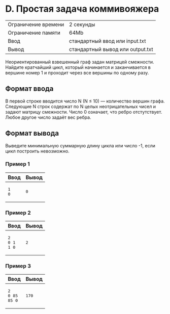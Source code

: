    <div class="header">
      <h1 class="title">D. Простая задача коммивояжера</h1>
      <table>
         <tbody><tr class="time-limit">
            <td class="property-title">Ограничение времени</td>
            <td>2&nbsp;секунды</td>
         </tr>
         <tr class="memory-limit">
            <td class="property-title">Ограничение памяти</td>
            <td>64Mb</td>
         </tr>
         <tr class="input-file">
            <td class="property-title">Ввод</td>
            <td colspan="1">стандартный ввод или input.txt</td>
         </tr>
         <tr class="output-file">
            <td class="property-title">Вывод</td>
            <td colspan="1">стандартный вывод или output.txt</td>
         </tr>
      </tbody></table>
   </div>
   <div class="legend"><span style="">
         <p>Неориентированный взвешенный граф задан матрицей смежности. Найдите кратчайший цикл, который начинается и заканчивается в
            вершине номер 1 и проходит через все вершины по одному разу. 
         </p></span></div>
   <h2>Формат ввода</h2>
   <div class="input-specification"><span style="">
         <p>В первой строке вводится число <span class="tex-math-text">N</span> (<span class="tex-math-text">N ≤ 10</span>)&nbsp;— количество вершин графа. Следующие <span class="tex-math-text">N</span> строк содержат по <span class="tex-math-text">N</span> целых неотрицательных чисел и задают матрицу смежности. Число 0 означает, что ребро отстутствует. Любое другое число задаёт
            вес ребра.
         </p></span></div>
   <h2>Формат вывода</h2>
   <div class="output-specification"><span style="">
         <p>Выведите минимальную суммарную длину цикла или число -1, если цикл построить невозможно.</p></span></div>
   <h3>Пример 1</h3>
   <table class="sample-tests">
      <thead>
         <tr>
            <th>Ввод</th>
            <th>Вывод</th>
         </tr>
      </thead>
      <tbody>
         <tr>
            <td><pre>1
0
</pre></td>
            <td><pre>0
</pre></td>
         </tr>
      </tbody>
   </table>
   <h3>Пример 2</h3>
   <table class="sample-tests">
      <thead>
         <tr>
            <th>Ввод</th>
            <th>Вывод</th>
         </tr>
      </thead>
      <tbody>
         <tr>
            <td><pre>2
0 1
1 0
</pre></td>
            <td><pre>2
</pre></td>
         </tr>
      </tbody>
   </table>
   <h3>Пример 3</h3>
   <table class="sample-tests">
      <thead>
         <tr>
            <th>Ввод</th>
            <th>Вывод</th>
         </tr>
      </thead>
      <tbody>
         <tr>
            <td><pre>2
0 85 
85 0 
</pre></td>
            <td><pre>170
</pre></td>
         </tr>
      </tbody>
   </table>